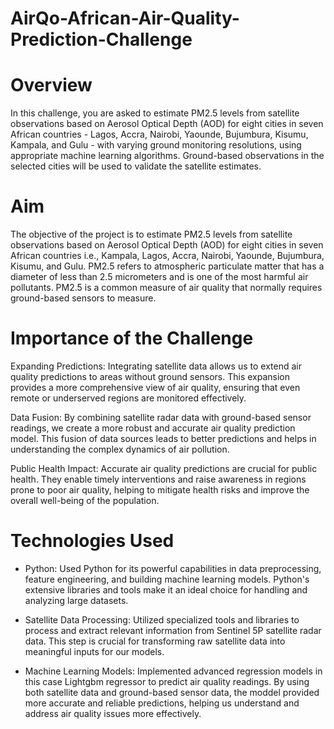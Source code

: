 # AirQo-African-Air-Quality-Prediction-Challenge

# Overview

In this challenge, you are asked to estimate PM2.5 levels from satellite observations based on Aerosol Optical Depth (AOD) for eight cities in seven African countries - Lagos, Accra, Nairobi, Yaounde, Bujumbura, Kisumu, Kampala, and Gulu - with varying ground monitoring resolutions, using appropriate machine learning algorithms. Ground-based observations in the selected cities will be used to validate the satellite estimates.

# Aim
The objective of the project is to estimate PM2.5 levels from satellite observations based on Aerosol Optical Depth (AOD) for eight cities in seven African countries i.e., Kampala, Lagos, Accra, Nairobi, Yaounde, Bujumbura, Kisumu, and Gulu. PM2.5 refers to atmospheric particulate matter that has a diameter of less than 2.5 micrometers and is one of the most harmful air pollutants. PM2.5 is a common measure of air quality that normally requires ground-based sensors to measure.

# Importance of the Challenge

Expanding Predictions: Integrating satellite data allows us to extend air quality predictions to areas without ground sensors. This expansion provides a more comprehensive view of air quality, ensuring that even remote or underserved regions are monitored effectively.

Data Fusion: By combining satellite radar data with ground-based sensor readings, we create a more robust and accurate air quality prediction model. This fusion of data sources leads to better predictions and helps in understanding the complex dynamics of air pollution.

Public Health Impact: Accurate air quality predictions are crucial for public health. They enable timely interventions and raise awareness in regions prone to poor air quality, helping to mitigate health risks and improve the overall well-being of the population.

# Technologies Used

- Python: Used Python for its powerful capabilities in data preprocessing, feature engineering, and building machine learning models. Python's extensive libraries and tools make it an ideal choice for handling and analyzing large datasets.

- Satellite Data Processing: Utilized specialized tools and libraries to process and extract relevant information from Sentinel 5P satellite radar data. This step is crucial for transforming raw satellite data into meaningful inputs for our models.

- Machine Learning Models: Implemented advanced regression models in this case Lightgbm regressor to predict air quality readings. By using both satellite data and ground-based sensor data, the moddel provided more accurate and reliable predictions, helping us understand and address air quality issues more effectively.
